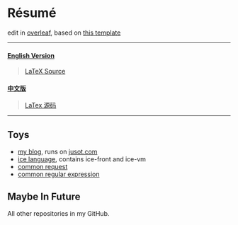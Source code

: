 # Résumé

edit in [overleaf](https://www.overleaf.com), based on [this template](https://github.com/billryan/resume)

<hr>

#### [English Version](./resume.pdf)
> [LaTeX Source](./resume.tex)

#### [中文版](./resume-cn.pdf)
> [LaTex 源码](./resume-cn.tex)

<hr>

## Toys

* [my blog](https://github.com/MU001999/blog), runs on [jusot.com](http://www.jusot.com)
* [ice language](https://github.com/ice-lang), contains ice-front and ice-vm
* [common request](https://github.com/MU001999/commonrequest)
* [common regular expression](https://github.com/MU001999/commonregex)

## Maybe In Future

All other repositories in my GitHub.
